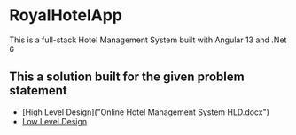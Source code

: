 # RoyalHotelApp
This is a full-stack Hotel Management System built with Angular 13 and .Net 6

## This a solution built for the given problem statement
*  [High Level Design]("Online Hotel Management System HLD.docx")
*  [Low Level Design]("Hotel-management-system-LLD-group-4.pdf")
